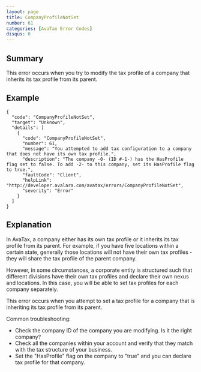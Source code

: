 ```yaml
---
layout: page
title: CompanyProfileNotSet
number: 61
categories: [AvaTax Error Codes]
disqus: 0
---
```


## Summary

This error occurs when you try to modify the tax profile of a company that inherits its tax profile from its parent.

## Example

    {
      "code": "CompanyProfileNotSet",
      "target": "Unknown",
      "details": [
        {
          "code": "CompanyProfileNotSet",
          "number": 61,
          "message": "You attempted to add tax configuration to a company that does not have its own tax profile.",
          "description": "The company -0- (ID #-1-) has the HasProfile flag set to false. To add -2- to this company, set its HasProfile flag to true.",
          "faultCode": "Client",
          "helpLink": "http://developer.avalara.com/avatax/errors/CompanyProfileNotSet",
          "severity": "Error"
        }
      ]
    }

## Explanation

In AvaTax, a company either has its own tax profile or it inherits its tax profile from its parent.  For example, if you have five locations within a certain state, generally those locations will not have their own tax profiles - they will share the tax profile of the parent company.

However, in some circumstances, a corporate entity is structured such that different divisions have their own tax profiles and declare their own nexus and locations.  In this case, you will be able to set tax profiles for each company separately.

This error occurs when you attempt to set a tax profile for a company that is inheriting its tax profile from its parent.

Common troubleshooting:

<ul class="normal">
<li>Check the company ID of the company you are modifying.  Is it the right company?</li>
<li>Check all the companies within your account and verify that they match with the tax structure of your business.</li>
<li>Set the "HasProfile" flag on the company to "true" and you can declare tax profile for that company.</li>
</ul>

